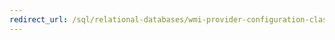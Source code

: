 ```yaml
---
redirect_url: /sql/relational-databases/wmi-provider-configuration-classes/sqlserveralias-class/aliasname-property-sqlserveralias-class
---
```

